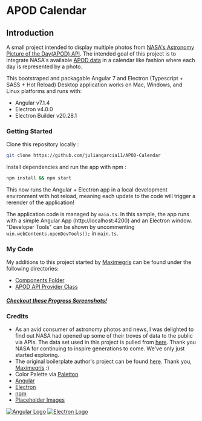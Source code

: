 # APOD Calendar

## Introduction
A small project intended to display multiple photos from [NASA's Astronomy Picture of the Day(APOD) API](https://apod.nasa.gov/apod/astropix.html). The intended goal of this project is to integrate NASA's available [APOD data](https://api.nasa.gov/api.html#apod) in a calendar like fashion where each day is represented by a photo.

This bootstraped and packagable Angular 7 and Electron (Typescript + SASS + Hot Reload) Desktop application works on Mac, Windows, and Linux platforms and runs with:
- Angular v7.1.4
- Electron v4.0.0
- Electron Builder v20.28.1

### Getting Started

Clone this repository locally :

``` bash
git clone https://github.com/juliangarcia11/APOD-Calendar
```

Install dependencies and run the app with npm :

``` bash
npm install && npm start
```

This now runs the Angular + Electron app in a local development environment with hot reload, meaning each update to the code will trigger a rerender of the application!

The application code is managed by `main.ts`. In this sample, the app runs with a simple Angular App (http://localhost:4200) and an Electron window. "Developer Tools" can be shown by uncommenting `win.webContents.openDevTools();` in `main.ts`.

### My Code
My additions to this project started by [Maximegris](https://github.com/maximegris/angular-electron.git) can be found under the following directories:
- [Components Folder](src/app/components/)
- [APOD API Provider Class](src/app/providers/apod-api.service.ts)

#### [*Checkout these Progress Screenshots!*](src/assets/progress-screenshots/PROGRESS.md)

### Credits
- As an avid consumer of astronomy photos and news, I was delighted to find out NASA had opened up some of their troves of data to the public via APIs. The data set used in this project is pulled from [here](https://api.nasa.gov/api.html#apod). Thank you NASA for continuing to inspire generations to come. We've only just started exploring.
- The original boilerplate author's project can be found [here](https://github.com/maximegris/angular-electron.git). Thank you, [Maximegris](https://github.com/maximegris) :)
- Color Palette via [Paletton](http://paletton.com/#uid=23h0u0kaOw02WSq6vHQfLr2lplp)
- [Angular](https://angular.io)
- [Electron](https://electronjs.org/)
- [npm](https://www.npmjs.com/)
- [Placeholder Images](https://placeholder.com/)

[![Angular Logo](https://www.vectorlogo.zone/logos/angular/angular-icon.svg)](https://angular.io/) [![Electron Logo](https://www.vectorlogo.zone/logos/electronjs/electronjs-icon.svg)](https://electronjs.org/)
